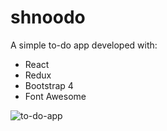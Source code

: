 # shnoodo
A simple to-do app developed with:
- React
- Redux
- Bootstrap 4
- Font Awesome

![to-do-app](https://media.giphy.com/media/l49JPCjJOi4mjgJXi/giphy.gif)
